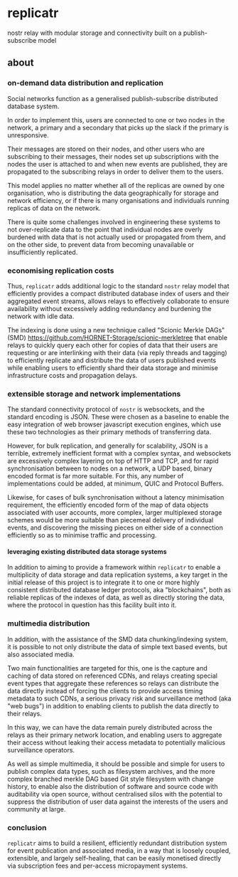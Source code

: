 # replicatr
nostr relay with modular storage and connectivity built on a publish-subscribe model

## about

### on-demand data distribution and replication

Social networks function as a generalised publish-subscribe distributed database system.

In order to implement this, users are connected to one or two nodes in the network, a primary and a secondary that picks up the slack if the primary is unresponsive.

Their messages are stored on their nodes, and other users who are subscribing to their messages, their nodes set up subscriptions with the nodes the user is attached to and when new events are published, they are propagated to the subscribing relays in order to deliver them to the users.

This model applies no matter whether all of the replicas are owned by one organisation, who is distributing the data geographically for storage and network efficiency, or if there is many organisations and individuals running replicas of data on the network.

There is quite some challenges involved in engineering these systems to not over-replicate data to the point that individual nodes are overly burdened with data that is not actually used or propagated from them, and on the other side, to prevent data from becoming unavailable or insufficiently replicated.

### economising replication costs

Thus, `replicatr` adds additional logic to the standard `nostr` relay model that efficiently provides a compact distributed database index of users and their aggregated event streams, allows relays to effectively collaborate to ensure availability without excessively adding redundancy and burdening the network with idle data.

The indexing is done using a new technique called "Scionic Merkle DAGs" (SMD) https://github.com/HORNET-Storage/scionic-merkletree that enable relays to quickly query each other for copies of data that their users are requesting or are interlinking with their data (via reply threads and tagging) to efficiently replicate and distribute the data of users published events while enabling users to efficiently shard their data storage and minimise infrastructure costs and propagation delays.

### extensible storage and network implementations

The standard connectivity protocol of `nostr` is websockets, and the standard encoding is JSON. These were chosen as a baseline to enable the easy integration of web browser javascript execution engines, which use these two technologies as their primary methods of transferring data.

However, for bulk replication, and generally for scalability, JSON is a terrible, extremely inefficient format with a complex syntax, and websockets are excessively complex layering on top of HTTP and TCP, and for rapid synchronisation between to nodes on a network, a UDP based, binary encoded format is far more suitable. For this, any number of implementations could be added, at minimum, QUIC and Protocol Buffers.

Likewise, for cases of bulk synchronisation without a latency minimisation requirement, the efficiently encoded form of the map of data objects associated with user accounts, more complex, larger multiplexed storage schemes would be more suitable than piecemeal delivery of individual events, and discovering the missing pieces on either side of a connection efficiently so as to minimise traffic and processing.

#### leveraging existing distributed data storage systems

In addition to aiming to provide a framework within `replicatr` to enable a multiplicity of data storage and data replication systems, a key target in the initial release of this project is to integrate it to one or more highly consistent distributed database ledger protocols, aka "blockchains", both as reliable replicas of the indexes of data, as well as directly storing the data, where the protocol in question has this facility built into it.

### multimedia distribution

In addition, with the assistance of the SMD data chunking/indexing system, it is possible to not only distribute the data of simple text based events, but also associated media.

Two main functionalities are targeted for this, one is the capture and caching of data stored on referenced CDNs, and relays creating special event types that aggregate these references so relays can distribute the data directly instead of forcing the clients to provide access timing metadata to such CDNs, a serious privacy risk and surveillance method (aka "web bugs") in addition to enabling clients to publish the data directly to their relays.

In this way, we can have the data remain purely distributed across the relays as their primary network location, and enabling users to aggregate their access without leaking their access metadata to potentially malicious surveillance operators.

As well as simple multimedia, it should be possible and simple for users to publish complex data types, such as filesystem archives, and the more complex branched merkle DAG based Git style filesystem with change history, to enable also the distribution of software and source code with auditability via open source, without centralised silos with the potential to suppress the distribution of user data against the interests of the users and community at large.

### conclusion

`replicatr` aims to build a resilient, efficiently redundant distribution system for event publication and associated media, in a way that is loosely coupled, extensible, and largely self-healing, that can be easily monetised directly via subscription fees and per-access micropayment systems.
